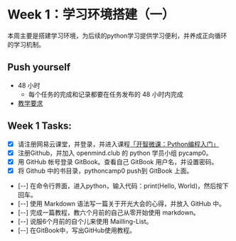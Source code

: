 # Week 1：学习环境搭建（一）

本周主要是搭建学习环境，为后续的python学习提供学习便利，并养成正向循环的学习机制。

## Push yourself
- 48 小时
  + 每个任务的完成和记录都要在任务发布的 48 小时内完成
- [教学要求](http://mooc.study.163.com/spoc/learn/Openmind-1000043000#/learn/content?type=detail&id=1000124018)

## Week 1 Tasks:

- [x] 请注册网易云课堂，并登录，并进入课程[「开智微课：Python编程入门」](http://mooc.study.163.com/spoc/course/Openmind-1000043000#/info)
- [x] 注册Github，并加入 openmind.club 的 python 学员小组 pycamp0。
- [x] 用 GitHub 帐号登录 GitBook。查看自己 GitBook 用户名，并设置密码。
- [x] 将 Github 中的书目录，pythoncamp0 push到 GitBook 上面。
- [--] 在命令行界面，进入python，输入代码：print(Hello, World)，然后按下回车。
- [--] 使用 Markdown 语法写一篇关于开光大会的心得，并放入 GitHub 中。
- [--] 完成一篇教程，教六个月前的自己从零开始使用 markdown。
- [--] 说服6个月前的自个儿来使用 Mailling-List。
- [--] 在GitBook中，写出GitHub使用教程。